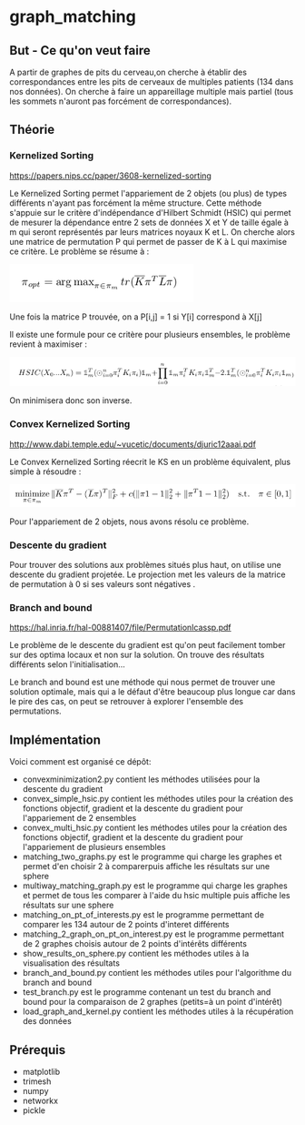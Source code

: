 # graph_matching

## But - Ce qu'on veut faire

A partir de graphes de pits du cerveau,on cherche à établir des
 correspondances entre les pits de cerveaux de multiples patients 
(134 dans nos données). On cherche à faire un appareillage multiple mais partiel
(tous les sommets n'auront pas forcément de correspondances).

## Théorie

### Kernelized Sorting

https://papers.nips.cc/paper/3608-kernelized-sorting

Le Kernelized Sorting permet l'appariement de 2 objets (ou plus) de types 
différents n'ayant pas forcément la même structure. 
Cette méthode s'appuie sur le critère d'indépendance d'Hilbert Schmidt 
(HSIC) qui permet de mesurer la dépendance entre 2 sets de données X et Y de taille égale
 à m qui seront représentés par leurs matrices noyaux K et L. 
On cherche alors une matrice de permutation P qui permet de passer de K à L 
qui maximise ce critère.
Le problème se résume à :

![alt text](readme_image/simple_argmax.png)

Une fois la matrice P trouvée, on a P[i,j] = 1 si Y[i] correspond à X[j] 

Il existe une formule pour ce critère pour plusieurs ensembles, 
le problème revient à maximiser :

![alt text](readme_image/multi.png)

On minimisera donc son inverse.

### Convex Kernelized Sorting

http://www.dabi.temple.edu/~vucetic/documents/djuric12aaai.pdf

Le Convex Kernelized Sorting réecrit le KS en un problème équivalent, plus simple à résoudre :

![alt text](readme_image/convex.png)

Pour l'appariement de 2 objets, nous avons résolu ce problème.

### Descente du gradient 

Pour trouver des solutions aux problèmes situés plus haut, 
on utilise une descente du gradient projetée. 
Le projection met les valeurs de la matrice de permutation à 0 si ses valeurs sont négatives
. 

### Branch and bound

https://hal.inria.fr/hal-00881407/file/PermutationIcassp.pdf

Le problème de le descente du gradient est qu'on peut facilement tomber sur des optima locaux 
et non sur la solution. On trouve des résultats différents selon l'initialisation...

Le branch and bound est une méthode qui nous permet de trouver une solution optimale, mais qui a le défaut 
d'être beaucoup plus longue car dans le pire des cas, on peut se retrouver à explorer l'ensemble
des permutations.


## Implémentation


Voici comment est organisé ce dépôt:

- convexminimization2.py contient les méthodes utilisées pour la descente du gradient
- convex_simple_hsic.py contient les méthodes utiles pour la création des fonctions objectif,
gradient et la descente du gradient pour l'appariement de 2 ensembles
- convex_multi_hsic.py contient les méthodes utiles pour la création des fonctions objectif,
gradient et la descente du gradient pour l'appariement de plusieurs ensembles
- matching_two_graphs.py est le programme qui charge les graphes et permet d'en choisir 2 à comparerpuis affiche les résultats sur une sphere
- multiway_matching_graph.py est le programme qui charge les graphes et permet de tous les comparer à l'aide du hsic multiple puis affiche les résultats sur une sphere
- matching_on_pt_of_interests.py est le programme permettant de comparer les 134 autour de 2 points d'interet différents
- matching_2_graph_on_pt_on_interest.py  est le programme permettant de 2 graphes choisis autour de 2 points d'intérêts différents
- show_results_on_sphere.py contient les méthodes utiles à la visualisation des résultats
- branch_and_bound.py contient les méthodes utiles pour l'algorithme du branch and bound
- test_branch.py est le programme contenant un test du branch and bound pour la comparaison de 2 graphes (petits=à un point d'intérêt)
- load_graph_and_kernel.py contient les méthodes utiles à la récupération des données

## Prérequis

- matplotlib
- trimesh
- numpy
- networkx
- pickle



